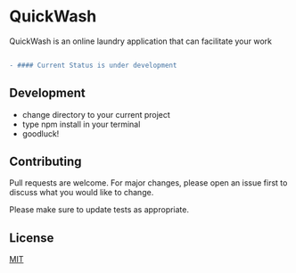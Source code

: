 # QuickWash

QuickWash is an online laundry application that can facilitate your work

```diff

- #### Current Status is under development
```
## Development

- change directory to your current project
- type npm install in your terminal
- goodluck!

## Contributing
Pull requests are welcome. For major changes, please open an issue first to discuss what you would like to change.

Please make sure to update tests as appropriate.

## License
[MIT](https://choosealicense.com/licenses/mit/)
